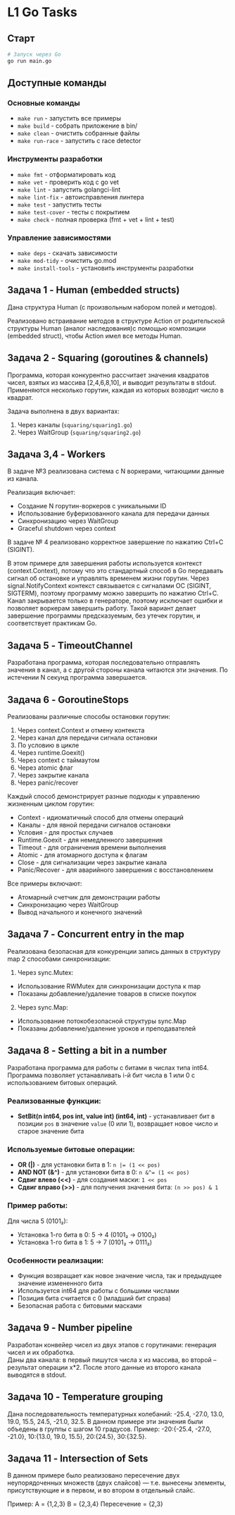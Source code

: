 # L1 Go Tasks

## Старт

```bash
# Запуск через Go
go run main.go
```

## Доступные команды

### Основные команды
- `make run` - запустить все примеры
- `make build` - собрать приложение в bin/
- `make clean` - очистить собранные файлы
- `make run-race` - запустить с race detector

### Инструменты разработки
- `make fmt` - отформатировать код
- `make vet` - проверить код с go vet  
- `make lint` - запустить golangci-lint
- `make lint-fix` - автоисправления линтера
- `make test` - запустить тесты
- `make test-cover` - тесты с покрытием
- `make check` - полная проверка (fmt + vet + lint + test)

### Управление зависимостями
- `make deps` - скачать зависимости
- `make mod-tidy` - очистить go.mod
- `make install-tools` - установить инструменты разработки

## Задача 1 - Human (embedded structs)

Дана структура Human (с произвольным набором полей и методов).

Реализовано встраивание методов в структуре Action от родительской структуры Human (аналог наследования)с помощью композиции (embedded struct), чтобы Action имел все методы Human.

## Задача 2 - Squaring (goroutines & channels)

Программа, которая конкурентно рассчитает значения квадратов чисел, взятых из массива [2,4,6,8,10], и выводит результаты в stdout.
Применяются несколько горутин, каждая из которых возводит число в квадрат.

Задача выполнена в двух вариантах: 
1. Через каналы (`squaring/squaring1.go`)
2. Через WaitGroup (`squaring/squaring2.go`)

## Задача 3,4 - Workers

В задаче №3 реализована система с N воркерами, читающими данные из канала.

Реализация включает:
   - Создание N горутин-воркеров с уникальными ID
   - Использование буферизованного канала для передачи данных
   - Синхронизацию через WaitGroup
   - Graceful shutdown через context

В задаче № 4 реализовано корректное завершение по нажатию Ctrl+C (SIGINT).

В этом примере для завершения работы используется контекст (context.Context), потому что это стандартный способ в Go передавать сигнал об остановке и управлять временем жизни горутин.
Через signal.NotifyContext контекст связывается с сигналами ОС (SIGINT, SIGTERM), поэтому программу можно завершить по нажатию Ctrl+C.
Канал закрывается только в генераторе, поэтому исключает ошибки и позволяет воркерам завершить работу.
Такой вариант делает завершение программы предсказуемым, без утечек горутин, и соответствует практикам Go.

## Задача 5 - TimeoutChannel

Разработана программа, которая последовательно отправлять значения в канал, а с другой стороны канала читаются эти значения. По истечении N секунд программа завершается.

## Задача 6 - GoroutineStops

Реализованы различные способы остановки горутин:

1. Через context.Context и отмену контекста
2. Через канал для передачи сигнала остановки
3. По условию в цикле
4. Через runtime.Goexit()
5. Через context с таймаутом
6. Через atomic флаг
7. Через закрытие канала
8. Через panic/recover

Каждый способ демонстрирует разные подходы к управлению жизненным циклом горутин:

- Context - идиоматичный способ для отмены операций
- Каналы - для явной передачи сигналов остановки
- Условия - для простых случаев
- Runtime.Goexit - для немедленного завершения
- Timeout - для ограничения времени выполнения
- Atomic - для атомарного доступа к флагам
- Close - для сигнализации через закрытие канала
- Panic/Recover - для аварийного завершения с восстановлением

Все примеры включают:
- Атомарный счетчик для демонстрации работы
- Синхронизацию через WaitGroup
- Вывод начального и конечного значений

## Задача 7 - Concurrent entry in the map

Реализована безопасная для конкуренции запись данных в структуру map 2 способами синхронизации: 

1. Через sync.Mutex:
- Использование RWMutex для синхронизации доступа к map
- Показаны добавление/удаление товаров в списке покупок

2. Через sync.Map:
- Использование потокобезопасной структуры sync.Map
- Показаны добавление/удаление уроков и преподавателей

## Задача 8 - Setting a bit in a number

Разработана программа для работы с битами в числах типа int64. Программа позволяет устанавливать i-й бит числа в 1 или 0 с использованием битовых операций.

### Реализованные функции:

- **SetBit(n int64, pos int, value int) (int64, int)** - устанавливает бит в позиции `pos` в значение `value` (0 или 1), возвращает новое число и старое значение бита

### Используемые битовые операции:

- **OR (|)** - для установки бита в 1: `n |= (1 << pos)`
- **AND NOT (&^)** - для установки бита в 0: `n &^= (1 << pos)`
- **Сдвиг влево (<<)** - для создания маски: `1 << pos`
- **Сдвиг вправо (>>)** - для получения значения бита: `(n >> pos) & 1`

### Пример работы:

Для числа 5 (0101₂):
- Установка 1-го бита в 0: 5 → 4 (0101₂ → 0100₂)
- Установка 1-го бита в 1: 5 → 7 (0101₂ → 0111₂)

### Особенности реализации:

- Функция возвращает как новое значение числа, так и предыдущее значение измененного бита
- Используется int64 для работы с большими числами
- Позиция бита считается с 0 (младший бит справа)
- Безопасная работа с битовыми масками

## Задача 9 - Number pipeline

Разработан конвейер чисел из двух этапов с горутинами: генерация чисел и их обработка.  
Даны два канала: в первый пишутся числа x из массива, во второй – результат операции x*2. После этого данные из второго канала выводятся в stdout. 

## Задача 10 - Temperature grouping

Дана последовательность температурных колебаний: -25.4, -27.0, 13.0, 19.0, 15.5, 24.5, -21.0, 32.5. 
В данном примере эти значения были объедены в группы с шагом 10 градусов.
Пример: -20:{-25.4, -27.0, -21.0}, 10:{13.0, 19.0, 15.5}, 20:{24.5}, 30:{32.5}.

## Задача 11 - Intersection of Sets

В данном примере было реализовано пересечение двух неупорядоченных множеств (двух слайсов) — т.е. вынесены элементы, присутствующие и в первом, и во втором в отдельный слайс. 

Пример:
A = {1,2,3}
B = {2,3,4}
Пересечение = {2,3}

